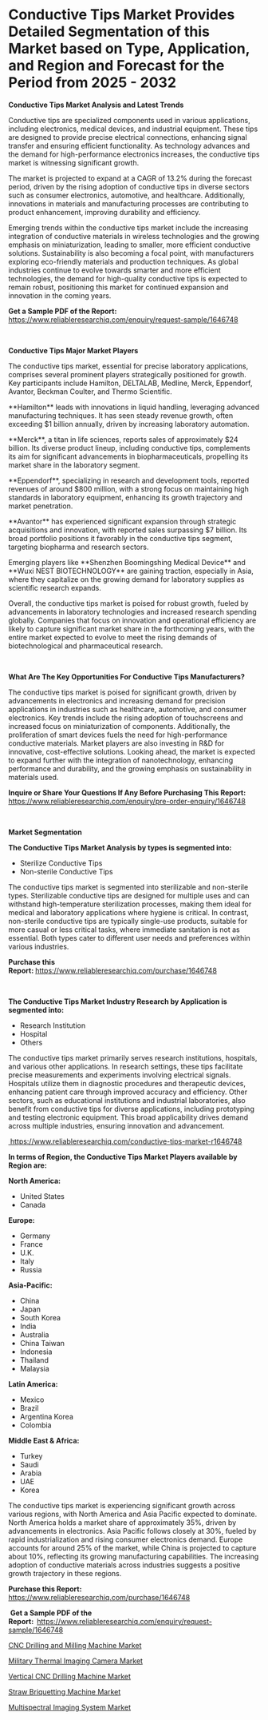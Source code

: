 <p><h1>Conductive Tips Market Provides Detailed Segmentation of this Market based on Type, Application, and Region and Forecast for the Period from 2025 - 2032</h1></p><p><strong>Conductive Tips Market Analysis and Latest Trends</strong></p>
<p><p>Conductive tips are specialized components used in various applications, including electronics, medical devices, and industrial equipment. These tips are designed to provide precise electrical connections, enhancing signal transfer and ensuring efficient functionality. As technology advances and the demand for high-performance electronics increases, the conductive tips market is witnessing significant growth.</p><p>The market is projected to expand at a CAGR of 13.2% during the forecast period, driven by the rising adoption of conductive tips in diverse sectors such as consumer electronics, automotive, and healthcare. Additionally, innovations in materials and manufacturing processes are contributing to product enhancement, improving durability and efficiency. </p><p>Emerging trends within the conductive tips market include the increasing integration of conductive materials in wireless technologies and the growing emphasis on miniaturization, leading to smaller, more efficient conductive solutions. Sustainability is also becoming a focal point, with manufacturers exploring eco-friendly materials and production techniques. As global industries continue to evolve towards smarter and more efficient technologies, the demand for high-quality conductive tips is expected to remain robust, positioning this market for continued expansion and innovation in the coming years.</p></p>
<p><strong>Get a Sample PDF of the Report:&nbsp;</strong> <a href="https://www.reliableresearchiq.com/enquiry/request-sample/1646748?utm_campaign=104&utm_medium=2&utm_source=Github&utm_content=ia&utm_term=11042025&utm_id=conductive-tips">https://www.reliableresearchiq.com/enquiry/request-sample/1646748</a></p>
<p>&nbsp;</p>
<p><strong>Conductive Tips Major Market Players</strong></p>
<p><p>The conductive tips market, essential for precise laboratory applications, comprises several prominent players strategically positioned for growth. Key participants include Hamilton, DELTALAB, Medline, Merck, Eppendorf, Avantor, Beckman Coulter, and Thermo Scientific. </p><p>**Hamilton** leads with innovations in liquid handling, leveraging advanced manufacturing techniques. It has seen steady revenue growth, often exceeding $1 billion annually, driven by increasing laboratory automation.</p><p>**Merck**, a titan in life sciences, reports sales of approximately $24 billion. Its diverse product lineup, including conductive tips, complements its aim for significant advancements in biopharmaceuticals, propelling its market share in the laboratory segment.</p><p>**Eppendorf**, specializing in research and development tools, reported revenues of around $800 million, with a strong focus on maintaining high standards in laboratory equipment, enhancing its growth trajectory and market penetration.</p><p>**Avantor** has experienced significant expansion through strategic acquisitions and innovation, with reported sales surpassing $7 billion. Its broad portfolio positions it favorably in the conductive tips segment, targeting biopharma and research sectors.</p><p>Emerging players like **Shenzhen Boomingshing Medical Device** and **Wuxi NEST BIOTECHNOLOGY** are gaining traction, especially in Asia, where they capitalize on the growing demand for laboratory supplies as scientific research expands.</p><p>Overall, the conductive tips market is poised for robust growth, fueled by advancements in laboratory technologies and increased research spending globally. Companies that focus on innovation and operational efficiency are likely to capture significant market share in the forthcoming years, with the entire market expected to evolve to meet the rising demands of biotechnological and pharmaceutical research.</p></p>
<p>&nbsp;</p>
<p><strong>What Are The Key Opportunities For Conductive Tips Manufacturers?</strong></p>
<p><p>The conductive tips market is poised for significant growth, driven by advancements in electronics and increasing demand for precision applications in industries such as healthcare, automotive, and consumer electronics. Key trends include the rising adoption of touchscreens and increased focus on miniaturization of components. Additionally, the proliferation of smart devices fuels the need for high-performance conductive materials. Market players are also investing in R&D for innovative, cost-effective solutions. Looking ahead, the market is expected to expand further with the integration of nanotechnology, enhancing performance and durability, and the growing emphasis on sustainability in materials used.</p></p>
<p><strong>Inquire or Share Your Questions If Any Before Purchasing This Report:</strong> <a href="https://www.reliableresearchiq.com/enquiry/pre-order-enquiry/1646748?utm_campaign=104&utm_medium=2&utm_source=Github&utm_content=ia&utm_term=11042025&utm_id=conductive-tips">https://www.reliableresearchiq.com/enquiry/pre-order-enquiry/1646748</a></p>
<p>&nbsp;</p>
<p><strong>Market Segmentation</strong></p>
<p><strong>The Conductive Tips Market Analysis by types is segmented into:</strong></p>
<p><ul><li>Sterilize Conductive Tips</li><li>Non-sterile Conductive Tips</li></ul></p>
<p><p>The conductive tips market is segmented into sterilizable and non-sterile types. Sterilizable conductive tips are designed for multiple uses and can withstand high-temperature sterilization processes, making them ideal for medical and laboratory applications where hygiene is critical. In contrast, non-sterile conductive tips are typically single-use products, suitable for more casual or less critical tasks, where immediate sanitation is not as essential. Both types cater to different user needs and preferences within various industries.</p></p>
<p><strong>Purchase this Report:&nbsp;</strong><a href="https://www.reliableresearchiq.com/purchase/1646748?utm_campaign=104&utm_medium=2&utm_source=Github&utm_content=ia&utm_term=11042025&utm_id=conductive-tips">https://www.reliableresearchiq.com/purchase/1646748</a></p>
<p>&nbsp;</p>
<p><strong>The Conductive Tips Market Industry Research by Application is segmented into:</strong></p>
<p><ul><li>Research Institution</li><li>Hospital</li><li>Others</li></ul></p>
<p><p>The conductive tips market primarily serves research institutions, hospitals, and various other applications. In research settings, these tips facilitate precise measurements and experiments involving electrical signals. Hospitals utilize them in diagnostic procedures and therapeutic devices, enhancing patient care through improved accuracy and efficiency. Other sectors, such as educational institutions and industrial laboratories, also benefit from conductive tips for diverse applications, including prototyping and testing electronic equipment. This broad applicability drives demand across multiple industries, ensuring innovation and advancement.</p></p>
<p><a href="https://www.reliableresearchiq.com/conductive-tips-market-r1646748?utm_campaign=104&utm_medium=2&utm_source=Github&utm_content=ia&utm_term=11042025&utm_id=conductive-tips">&nbsp;https://www.reliableresearchiq.com/conductive-tips-market-r1646748</a></p>
<p><strong>In terms of Region, the Conductive Tips Market Players available by Region are:</strong></p>
<p>
    <p> <strong> North America: </strong>
        <ul>
            <li>United States</li>
            <li>Canada</li>
        </ul>
        </p> 
    <p> <strong> Europe: </strong>
        <ul>
            <li>Germany</li>
            <li>France</li>
            <li>U.K.</li>
            <li>Italy</li>
            <li>Russia</li>
        </ul>
        </p> 
    <p> <strong> Asia-Pacific: </strong>
        <ul>
            <li>China</li>
            <li>Japan</li>
            <li>South Korea</li>
            <li>India</li>
            <li>Australia</li>
            <li>China Taiwan</li>
            <li>Indonesia</li>
            <li>Thailand</li>
            <li>Malaysia</li>
        </ul>
        </p> 
    <p> <strong> Latin America: </strong>
        <ul>
            <li>Mexico</li>
            <li>Brazil</li>
            <li>Argentina Korea</li>
            <li>Colombia</li>
        </ul>
        </p> 
    <p> <strong> Middle East & Africa: </strong>
        <ul>
            <li>Turkey</li>
            <li>Saudi</li>
            <li>Arabia</li>
            <li>UAE</li>
            <li>Korea</li>
        </ul>
    </p>
    </p>
<p><p>The conductive tips market is experiencing significant growth across various regions, with North America and Asia Pacific expected to dominate. North America holds a market share of approximately 35%, driven by advancements in electronics. Asia Pacific follows closely at 30%, fueled by rapid industrialization and rising consumer electronics demand. Europe accounts for around 25% of the market, while China is projected to capture about 10%, reflecting its growing manufacturing capabilities. The increasing adoption of conductive materials across industries suggests a positive growth trajectory in these regions.</p></p>
<p><strong>Purchase this Report: </strong><a href="https://www.reliableresearchiq.com/purchase/1646748?utm_campaign=104&utm_medium=2&utm_source=Github&utm_content=ia&utm_term=11042025&utm_id=conductive-tips">https://www.reliableresearchiq.com/purchase/1646748</a></p>
<p>&nbsp;<strong>Get a Sample PDF of the Report:&nbsp;&nbsp;</strong><a href="https://www.reliableresearchiq.com/enquiry/request-sample/1646748?utm_campaign=104&utm_medium=2&utm_source=Github&utm_content=ia&utm_term=11042025&utm_id=conductive-tips">https://www.reliableresearchiq.com/enquiry/request-sample/1646748</a></p>
<p><strong></strong></p>
<p><p><a href="https://github.com/rueffmuoloqw/Market-Research-Report-List-1/blob/main/cnc-drilling-and-milling-machine-market.md?utm_campaign=104&utm_medium=2&utm_source=Github&utm_content=ia&utm_term=11042025&utm_id=conductive-tips">CNC Drilling and Milling Machine Market</a></p><p><a href="https://github.com/saqafidrahea/Market-Research-Report-List-1/blob/main/military-thermal-imaging-camera-market.md?utm_campaign=104&utm_medium=2&utm_source=Github&utm_content=ia&utm_term=11042025&utm_id=conductive-tips">Military Thermal Imaging Camera Market</a></p><p><a href="https://github.com/lazloklitz2e/Market-Research-Report-List-1/blob/main/vertical-cnc-drilling-machine-market.md?utm_campaign=104&utm_medium=2&utm_source=Github&utm_content=ia&utm_term=11042025&utm_id=conductive-tips">Vertical CNC Drilling Machine Market</a></p><p><a href="https://github.com/onutsheinz/Market-Research-Report-List-1/blob/main/straw-briquetting-machine-market.md?utm_campaign=104&utm_medium=2&utm_source=Github&utm_content=ia&utm_term=11042025&utm_id=conductive-tips">Straw Briquetting Machine Market</a></p><p><a href="https://github.com/atawanyeze/Market-Research-Report-List-1/blob/main/multispectral-imaging-system-market.md?utm_campaign=104&utm_medium=2&utm_source=Github&utm_content=ia&utm_term=11042025&utm_id=conductive-tips">Multispectral Imaging System Market</a></p></p>